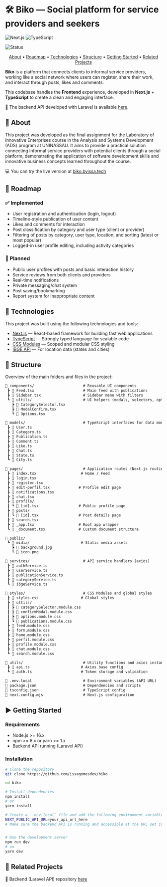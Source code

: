 # 🛠️ Biko — Social platform for service providers and seekers

![Next.js](https://img.shields.io/badge/Next.js-000?style=for-the-badge&logo=next.js) ![TypeScript](https://img.shields.io/badge/typescript-%23007ACC.svg?style=for-the-badge&logo=typescript&logoColor=white)

![Status](https://img.shields.io/badge/status-in_development-yellow) 

<p align="center">
  <a href="#about">About</a> •
  <a href="#roadmap">Roadmap</a> •
  <a href="#technologies">Technologies</a> •
  <a href="#structure">Structure</a> •
  <a href="#getting-started">Getting Started</a> •
  <a href="#related-projects">Related Projects</a>
</p>

**Biko** is a platform that connects clients to informal service providers, working like a social network where users can register, share their work, and interact through posts, likes and comments.

This codebase handles the **Frontend** experience, developed in **Next.js** + **TypeScript** to create a clean and engaging interface.

🔗 The backend API developed with Laravel is available [here](https://github.com/issagomesdev/biko-api).

<h2 id="about"> 📌 About</h2>

This project was developed as the final assignment for the Laboratory of Innovative Enterprises course in the Analysis and Systems Development (ADS) program at UNINASSAU. It aims to provide a practical solution connecting informal service providers with potential clients through a social platform, demonstrating the application of software development skills and innovative business concepts learned throughout the course.

💻 You can try the live version at [biko.byissa.tech](https://biko.byissa.tech/)

<h2 id="roadmap"> 🚧 Roadmap</h2>

### ✅ Implemented

- User registration and authentication (login, logout)
- Timeline-style publication of user content
- Likes and comments for interaction
- Post classification by category and user type (client or provider)
- Filtering of posts by category, user type, location, and sorting (latest or most popular)
- Logged-in user profile editing, including activity categories

### 🔄 Planned

- Public user profiles with posts and basic interaction history
- Service reviews from both clients and providers
- Real-time notifications
- Private messaging/chat system
- Post saving/bookmarking
- Report system for inappropriate content

<h2 id="technologies"> 🧪 Technologies</h2>

This project was built using the following technologies and tools:

- [Next.js](https://nextjs.org/) — React-based framework for building fast web applications
- [TypeScript](https://www.typescriptlang.org/) — Strongly typed language for scalable code
- [CSS Modules](https://github.com/css-modules/css-modules) — Scoped and modular CSS styling
- [IBGE API](https://servicodados.ibge.gov.br/api/docs/) — For location data (states and cities)

<h2 id="structure"> 📁 Structure</h2>

Overview of the main folders and files in the project:

```txt
📂 components/                      # Reusable UI components
 ┣ 📄 Feed.tsx                      # Main feed with publications
 ┣ 📄 Sidebar.tsx                   # Sidebar menu with filters
 ┗ 📂 ultils/                       # UI helpers (modals, selectors, options)
   ┣ 📄 CategorySelector.tsx
   ┣ 📄 ModalConfirm.tsx
   ┗ 📄 Options.tsx

📂 models/                          # TypeScript interfaces for data models
 ┣ 📄 User.ts
 ┣ 📄 Category.ts
 ┣ 📄 Publication.ts
 ┣ 📄 Comment.ts
 ┣ 📄 Like.ts
 ┣ 📄 Chat.ts
 ┣ 📄 State.ts
 ┗ 📄 City.ts

📂 pages/                           # Application routes (Next.js routing)
 ┣ 📄 index.tsx                    # Home / Feed
 ┣ 📄 login.tsx
 ┣ 📄 register.tsx
 ┣ 📄 edit-perfil.tsx             # Profile edit page
 ┣ 📄 notifications.tsx
 ┣ 📄 chat.tsx
 ┣ 📂 profile/
 ┃ ┗ 📄 [id].tsx                  # Public profile page
 ┣ 📂 posts/
 ┃ ┗ 📄 [id].tsx                  # Post details page
 ┣ 📄 search.tsx
 ┣ 📄 _app.tsx                    # Root app wrapper
 ┗ 📄 _document.tsx               # Custom document structure

📂 public/
 ┗ 📂 midia/                       # Static media assets
   ┣ 📄 background.jpg
   ┗ 📄 icon.png

📂 services/                        # API service handlers (axios)
 ┣ 📄 authService.ts
 ┣ 📄 userService.ts
 ┣ 📄 publicationService.ts
 ┣ 📄 categoryService.ts
 ┗ 📄 ibgeService.ts

📂 styles/                          # CSS Modules and global styles
 ┣ 📄 styles.css                   # Global styles
 ┣ 📂 ultils/
 ┃ ┣ 📄 categorySelector.module.css
 ┃ ┣ 📄 confirmModal.module.css
 ┃ ┣ 📄 options.module.css
 ┃ ┗ 📄 publications.module.css
 ┣ 📄 feed.module.css
 ┣ 📄 form.module.css
 ┣ 📄 home.module.css
 ┣ 📄 perfil.module.css
 ┣ 📄 profile.module.css
 ┣ 📄 chat.module.css
 ┗ 📄 search.module.css

📂 utils/                           # Utility functions and axios instance
 ┣ 📄 api.ts                       # Axios base config
 ┗ 📄 auth.ts                      # Token storage and validation

📄 .env.local                       # Environment variables (API URL)
📄 package.json                     # Dependencies and scripts
📄 tsconfig.json                    # TypeScript config
📄 next.config.mjs                  # Next.js configuration
```

<h2 id="getting-started">▶️ Getting Started</h2>

### Requirements

- Node.js >= 16.x
- npm >= 8.x or yarn >= 1.x
- Backend API running (Laravel API)

### Installation

```bash
# Clone the repository
git clone https://github.com/issagomesdev/biko

cd biko

# Install dependencies
npm install
# or
yarn install

# Create a `.env.local` file and add the following environment variable:
NEXT_PUBLIC_API_URL=your_api_url_here
# Make sure the backend API is running and accessible at the URL set in NEXT_PUBLIC_API_URL.


# Run the development server
npm run dev
# ou
yarn dev
```
<h2 id="related-projects">🔗 Related Projects</h2>

🧱 Backend (Laravel API) repository [here](https://github.com/issagomesdev/biko-api)





